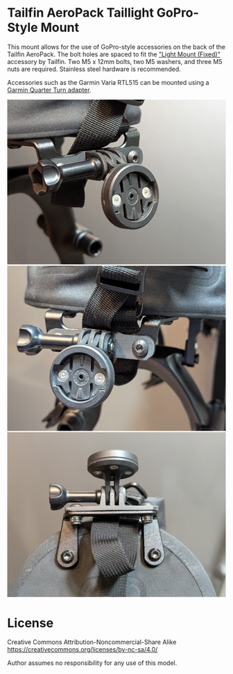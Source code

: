 # Tailfin AeroPack Taillight GoPro-Style Mount

This mount allows for the use of GoPro-style accessories on the back of
the Tailfin AeroPack.  The bolt holes are spaced to fit the
["Light Mount (Fixed)"](https://www.tailfin.cc/product/accessories/trunk-bag-fixed-light-mount/)
accessory by Tailfin.  Two M5 x 12mm bolts, two M5 washers, and three M5 nuts
are required.  Stainless steel hardware is recommended.

Accessories such as the Garmin Varia RTL515 can be mounted using a [Garmin
Quarter Turn adapter](https://www.amazon.com/gp/product/B085BDZFH9/).

![Left View](images/left.jpg)
![Right View](images/right.jpg)
![Bottom View](images/bottom.jpg)

# License

Creative Commons Attribution-Noncommercial-Share Alike
https://creativecommons.org/licenses/by-nc-sa/4.0/

Author assumes no responsibility for any use of this model.
